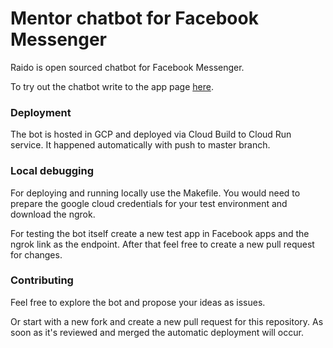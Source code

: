 # Mentor chatbot for Facebook Messenger

Raido is open sourced chatbot for Facebook Messenger.   

To try out the chatbot write to the app page [here](https://www.facebook.com/Raido-Mentor-Bot-109235004160923).

### Deployment

The bot is hosted in GCP and deployed via Cloud Build to Cloud Run service. It happened automatically with push to master branch.

### Local debugging

For deploying and running locally use the Makefile. You would need to prepare the google cloud credentials for your test environment and download the ngrok.

For testing the bot itself create a new test app in Facebook apps and the ngrok link as the endpoint. After that feel free to create a new pull request for changes.

### Contributing

Feel free to explore the bot and propose your ideas as issues.


Or start with a new fork and create a new pull request for this repository. As soon as it's reviewed and merged the automatic deployment will occur.
